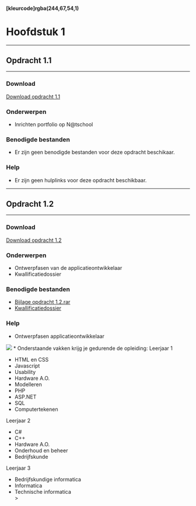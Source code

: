 #### [kleurcode]rgba(244,67,54,1)

# Hoofdstuk 1

---
## Opdracht 1.1
---

### Download
<a href="https://elo.kw1c.nl/CMS/Studie/811%20ICT-Academie/811%20VakkenInhoud/%5BB.33%20Usa%5D%20Usability/25187%20%C2%A0%20Applicatie-%20en%20mediaontwikkelaar/Productie/02.%20Opdrachten/Hoofdstuk%201/Opdracht%201.1.pdf" target="_blank">Download opdracht 1.1</a>

### Onderwerpen
*   Inrichten portfolio op N@tschool

### Benodigde bestanden
*   Er zijn geen benodigde bestanden voor deze opdracht beschikaar.

### Help
*   Er zijn geen hulplinks voor deze opdracht beschikbaar.

---
## Opdracht 1.2
---

### Download
<a href="https://elo.kw1c.nl/CMS/Studie/811%20ICT-Academie/811%20VakkenInhoud/%5BB.33%20Usa%5D%20Usability/25187%20%C2%A0%20Applicatie-%20en%20mediaontwikkelaar/Productie/02.%20Opdrachten/Hoofdstuk%201/Opdracht%201.2.pdf" target="_blank">Download opdracht 1.2</a>

### Onderwerpen
*   Ontwerpfasen van de applicatieontwikkelaar
*	Kwallificatiedossier

### Benodigde bestanden
*   <a href="https://elo.kw1c.nl/CMS/Studie/811%20ICT-Academie/811%20VakkenInhoud/%5BB.33%20Usa%5D%20Usability/25187%20%C2%A0%20Applicatie-%20en%20mediaontwikkelaar/Productie/02.%20Opdrachten/Hoofdstuk%201/Resources/Bijlage%20opdracht%201.2.rar" target="_blank">Bijlage opdracht 1.2.rar</a>
*   <a href="https://elo.kw1c.nl/CMS/Studie/811%20ICT-Academie/811%20VakkenInhoud/%5BB.33%20USA%5D%20Usability/25187%20%C2%A0%20Applicatie-%20en%20mediaontwikkelaar/Productie/02.%20Opdrachten/Hoofdstuk%201/Resources/KD_25187_Applicatie-_en_mediaontwikkelaar.pdf" target="_blank">Kwallificatiedossier</a>

### Help
*	Ontwerpfasen applicatieontwikkelaar
<img src="https://elo.kw1c.nl/CMS/Studie/811%20ICT-Academie/811%20VakkenInhoud/%5BB.33%20USA%5D%20Usability/25187%20%C2%A0%20Applicatie-%20en%20mediaontwikkelaar/Productie/02.%20Opdrachten/Hoofdstuk%201/Resources/Ontwerpcyclus.jpg">
*   Onderstaande vakken krijg je gedurende de opleiding:
Leerjaar 1
<ul>
	<li>HTML en CSS</li>
	<li>Javascript</li>
	<li>Usability</li>
	<li>Hardware A.O.</li>
	<li>Modelleren</li>
	<li>PHP</li>
	<li>ASP.NET</li>
	<li>SQL</li>
	<li>Computertekenen</li>
</ul>
Leerjaar 2
<ul>
	<li>C#</li>
	<li>C++</li>
	<li>Hardware A.O.</li>
	<li>Onderhoud en beheer</li>
	<li>Bedrijfskunde</li>
</ul>
Leerjaar 3
<ul>
	<li>Bedrijfskundige informatica</li>
	<li>Informatica</li>
	<li>Technische informatica</li>>
</ul>
